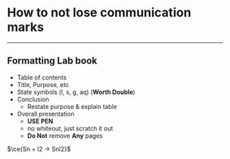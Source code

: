 # How to not lose communication marks
---

## Formatting Lab book
- Table of contents
- Title, Purpose, etc
- State symbols (l, s, g, aq) (**Worth Double**)
- Conclusion
	- Restate purpose & explain table
- Overall presentation
	- **USE PEN**
	- no whiteout, just scratch it out
	- **Do Not** remove **Any** pages

$\ce{Sn + I2 -> SnI2}$  